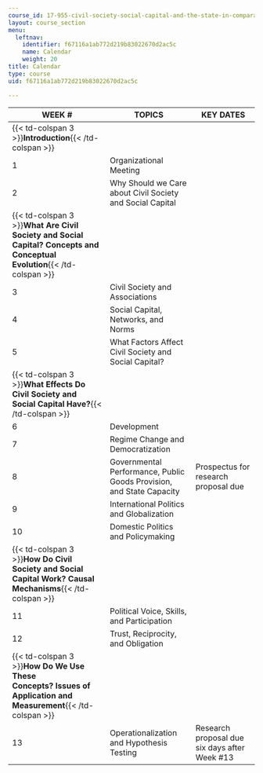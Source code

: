 ```yaml
---
course_id: 17-955-civil-society-social-capital-and-the-state-in-comparative-perspective-fall-2004
layout: course_section
menu:
  leftnav:
    identifier: f67116a1ab772d219b83022670d2ac5c
    name: Calendar
    weight: 20
title: Calendar
type: course
uid: f67116a1ab772d219b83022670d2ac5c

---
```


| WEEK # | TOPICS | KEY DATES |
| --- | --- | --- |
| {{< td-colspan 3 >}}**Introduction**{{< /td-colspan >}} |||
| 1 | Organizational Meeting | &nbsp; |
| 2 | Why Should we Care about Civil Society and Social Capital | &nbsp; |
| {{< td-colspan 3 >}}**What Are Civil Society and Social Capital? Concepts and Conceptual Evolution**{{< /td-colspan >}} |||
| 3 | Civil Society and Associations | &nbsp; |
| 4 | Social Capital, Networks, and Norms | &nbsp; |
| 5 | What Factors Affect Civil Society and Social Capital? | &nbsp; |
| {{< td-colspan 3 >}}**What Effects Do Civil Society and Social Capital Have?**{{< /td-colspan >}} |||
| 6 | Development | &nbsp; |
| 7 | Regime Change and Democratization | &nbsp; |
| 8 | Governmental Performance, Public Goods Provision, and State Capacity | Prospectus for research proposal due |
| 9 | International Politics and Globalization | &nbsp; |
| 10 | Domestic Politics and Policymaking | &nbsp; |
| {{< td-colspan 3 >}}**How Do Civil Society and Social Capital Work? Causal Mechanisms**{{< /td-colspan >}} |||
| 11 | Political Voice, Skills, and Participation | &nbsp; |
| 12 | Trust, Reciprocity, and Obligation | &nbsp; |
| {{< td-colspan 3 >}}**How Do We Use These Concepts? Issues of Application and Measurement**{{< /td-colspan >}} |||
| 13 | Operationalization and Hypothesis Testing | Research proposal due six days after Week #13